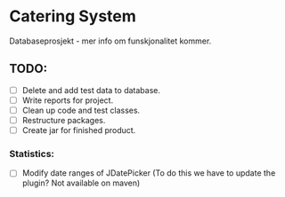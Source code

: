 # Catering System

Databaseprosjekt - mer info om funskjonalitet kommer.

## TODO:
- [ ] Delete and add test data to database.
- [ ] Write reports for project.
- [ ] Clean up code and test classes.
- [ ] Restructure packages.
- [ ] Create jar for finished product.

### Statistics:
- [ ] Modify date ranges of JDatePicker (To do this we have to update the plugin? Not available on maven)


